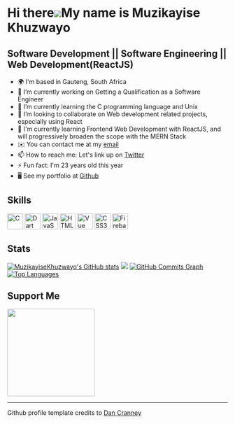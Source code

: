 Hi there![](https://user-images.githubusercontent.com/18350557/176309783-0785949b-9127-417c-8b55-ab5a4333674e.gif)My name is Muzikayise Khuzwayo
===========================================================================================================================================

Software Development || Software Engineering || Web Development(ReactJS)
-----------------------------------------------------------
- 🌍 I'm based in Gauteng, South Africa
- 🔭 I’m currently working on Getting a Qualification as a Software Engineer
- 🌱 I’m currently learning the C programming language and Unix
- 👯 I’m looking to collaborate on Web development related projects, especially using React
- 🧠 I'm currently learning Frontend Web Development with ReactJS, and will progressively broaden the scope with the MERN Stack
- ✉️  You can contact me at my [email](mailto:khuzwayomuzikayise@gmail.com)
- 📫 How to reach me: Let's link up on [Twitter](https:twitter.com/3mk4y_)
- ⚡ Fun fact: I'm 23 years old this year
- 🖥️  See my portfolio at [Github](http://github.com/MuzikayiseKhuzwayo)

Skills
-----------------------------------------------------------

<p align="left">
<a href="https://docs.microsoft.com/en-us/cpp/?view=msvc-170" target="_blank" rel="noreferrer"><img src="https://raw.githubusercontent.com/danielcranney/readme-generator/main/public/icons/skills/c-colored.svg" width="36" height="36" alt="C" /></a>
<a href="https://dart.dev/" target="_blank" rel="noreferrer"><img src="https://raw.githubusercontent.com/danielcranney/readme-generator/main/public/icons/skills/dart-colored.svg" width="36" height="36" alt="Dart" /></a>
<a href="https://developer.mozilla.org/en-US/docs/Web/JavaScript" target="_blank" rel="noreferrer"><img src="https://raw.githubusercontent.com/danielcranney/readme-generator/main/public/icons/skills/javascript-colored.svg" width="36" height="36" alt="JavaScript" /></a>
<a href="https://developer.mozilla.org/en-US/docs/Glossary/HTML5" target="_blank" rel="noreferrer"><img src="https://raw.githubusercontent.com/danielcranney/readme-generator/main/public/icons/skills/html5-colored.svg" width="36" height="36" alt="HTML5" /></a>
<a href="https://vuejs.org/" target="_blank" rel="noreferrer"><img src="https://raw.githubusercontent.com/danielcranney/readme-generator/main/public/icons/skills/vuejs-colored.svg" width="36" height="36" alt="Vue" /></a>
<a href="https://www.w3.org/TR/CSS/#css" target="_blank" rel="noreferrer"><img src="https://raw.githubusercontent.com/danielcranney/readme-generator/main/public/icons/skills/css3-colored.svg" width="36" height="36" alt="CSS3" /></a>
<a href="https://firebase.google.com/" target="_blank" rel="noreferrer"><img src="https://raw.githubusercontent.com/danielcranney/readme-generator/main/public/icons/skills/firebase-colored.svg" width="36" height="36" alt="Firebase" /></a>

Stats
-----------------------------------------------------------

<a href="http://www.github.com/MuzikayiseKhuzwayo"><img src="https://github-readme-stats.vercel.app/api?username=MuzikayiseKhuzwayo&show_icons=true&hide=&count_private=true&title_color=0891b2&text_color=ffffff&icon_color=0891b2&bg_color=1c1917&hide_border=true&show_icons=true" alt="MuzikayiseKhuzwayo's GitHub stats" /></a>
<a href="http://www.github.com/MuzikayiseKhuzwayo"><img src="https://github-readme-streak-stats.herokuapp.com/?user=MuzikayiseKhuzwayo&stroke=ffffff&background=1c1917&ring=0891b2&fire=0891b2&currStreakNum=ffffff&currStreakLabel=0891b2&sideNums=ffffff&sideLabels=ffffff&dates=ffffff&hide_border=true" /></a>
<a href="http://www.github.com/MuzikayiseKhuzwayo"><img src="https://github-readme-activity-graph.cyclic.app/graph?username=MuzikayiseKhuzwayo&bg_color=1c1917&color=ffffff&line=0891b2&point=ffffff&area_color=1c1917&area=true&hide_border=true&custom_title=GitHub%20Commits%20Graph" alt="GitHub Commits Graph" /></a>
<a href="https://github.com/MuzikayiseKhuzwayo" align="left"><img src="https://github-readme-stats.vercel.app/api/top-langs/?username=MuzikayiseKhuzwayo&langs_count=10&title_color=0891b2&text_color=ffffff&icon_color=0891b2&bg_color=1c1917&hide_border=true&locale=en&custom_title=Top%20%Languages" alt="Top Languages" /></a>

Support Me
-----------------------------------------------------------

<a href="https://www.buymeacoffee.com/MuzikayiseKhuzwayo"><img src="https://cdn.buymeacoffee.com/buttons/v2/default-yellow.png" width="200" /></a>

-----------------------------------------------------------

Github profile template credits to [Dan Cranney](https://github.com/danielcranney)

